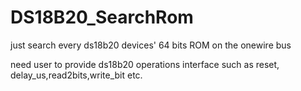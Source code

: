 # DS18B20_SearchRom

just search every ds18b20 devices' 64 bits ROM on the onewire bus

need user to provide ds18b20 operations interface such as reset, delay_us,read2bits,write_bit etc. 
